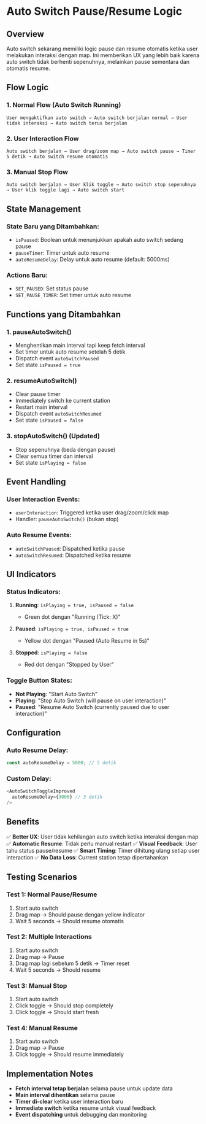 # Auto Switch Pause/Resume Logic

## Overview

Auto switch sekarang memiliki logic pause dan resume otomatis ketika user melakukan interaksi dengan map. Ini memberikan UX yang lebih baik karena auto switch tidak berhenti sepenuhnya, melainkan pause sementara dan otomatis resume.

## Flow Logic

### 1. **Normal Flow (Auto Switch Running)**
```
User mengaktifkan auto switch → Auto switch berjalan normal → User tidak interaksi → Auto switch terus berjalan
```

### 2. **User Interaction Flow**
```
Auto switch berjalan → User drag/zoom map → Auto switch pause → Timer 5 detik → Auto switch resume otomatis
```

### 3. **Manual Stop Flow**
```
Auto switch berjalan → User klik toggle → Auto switch stop sepenuhnya → User klik toggle lagi → Auto switch start
```

## State Management

### State Baru yang Ditambahkan:
- `isPaused`: Boolean untuk menunjukkan apakah auto switch sedang pause
- `pauseTimer`: Timer untuk auto resume
- `autoResumeDelay`: Delay untuk auto resume (default: 5000ms)

### Actions Baru:
- `SET_PAUSED`: Set status pause
- `SET_PAUSE_TIMER`: Set timer untuk auto resume

## Functions yang Ditambahkan

### 1. **pauseAutoSwitch()**
- Menghentikan main interval tapi keep fetch interval
- Set timer untuk auto resume setelah 5 detik
- Dispatch event `autoSwitchPaused`
- Set state `isPaused = true`

### 2. **resumeAutoSwitch()**
- Clear pause timer
- Immediately switch ke current station
- Restart main interval
- Dispatch event `autoSwitchResumed`
- Set state `isPaused = false`

### 3. **stopAutoSwitch()** (Updated)
- Stop sepenuhnya (beda dengan pause)
- Clear semua timer dan interval
- Set state `isPlaying = false`

## Event Handling

### User Interaction Events:
- `userInteraction`: Triggered ketika user drag/zoom/click map
- Handler: `pauseAutoSwitch()` (bukan stop)

### Auto Resume Events:
- `autoSwitchPaused`: Dispatched ketika pause
- `autoSwitchResumed`: Dispatched ketika resume

## UI Indicators

### Status Indicators:
1. **Running**: `isPlaying = true, isPaused = false`
   - Green dot dengan "Running (Tick: X)"
   
2. **Paused**: `isPlaying = true, isPaused = true`
   - Yellow dot dengan "Paused (Auto Resume in 5s)"
   
3. **Stopped**: `isPlaying = false`
   - Red dot dengan "Stopped by User"

### Toggle Button States:
- **Not Playing**: "Start Auto Switch"
- **Playing**: "Stop Auto Switch (will pause on user interaction)"
- **Paused**: "Resume Auto Switch (currently paused due to user interaction)"

## Configuration

### Auto Resume Delay:
```javascript
const autoResumeDelay = 5000; // 5 detik
```

### Custom Delay:
```javascript
<AutoSwitchToggleImproved 
  autoResumeDelay={3000} // 3 detik
/>
```

## Benefits

✅ **Better UX**: User tidak kehilangan auto switch ketika interaksi dengan map
✅ **Automatic Resume**: Tidak perlu manual restart
✅ **Visual Feedback**: User tahu status pause/resume
✅ **Smart Timing**: Timer dihitung ulang setiap user interaction
✅ **No Data Loss**: Current station tetap dipertahankan

## Testing Scenarios

### Test 1: Normal Pause/Resume
1. Start auto switch
2. Drag map → Should pause dengan yellow indicator
3. Wait 5 seconds → Should resume otomatis

### Test 2: Multiple Interactions
1. Start auto switch
2. Drag map → Pause
3. Drag map lagi sebelum 5 detik → Timer reset
4. Wait 5 seconds → Should resume

### Test 3: Manual Stop
1. Start auto switch
2. Click toggle → Should stop completely
3. Click toggle → Should start fresh

### Test 4: Manual Resume
1. Start auto switch
2. Drag map → Pause
3. Click toggle → Should resume immediately

## Implementation Notes

- **Fetch interval tetap berjalan** selama pause untuk update data
- **Main interval dihentikan** selama pause
- **Timer di-clear** ketika user interaction baru
- **Immediate switch** ketika resume untuk visual feedback
- **Event dispatching** untuk debugging dan monitoring

